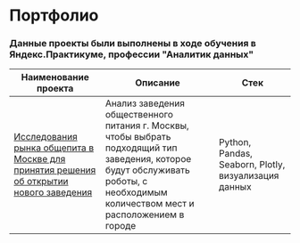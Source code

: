 # Портфолио

### Данные проекты были выполнены в ходе обучения в Яндекс.Практикуме, профессии "Аналитик данных"

|Наименование проекта      |Описание            |Стек |
| ----------------------------------------------------- | ------------------------------------------------- |---------------------------------------------------|
| [Исследования рынка общепита в Москве для принятия решения об открытии нового заведения]() | Анализ заведения общественного питания г. Москвы, чтобы выбрать подходящий тип заведения, которое будут обслуживать роботы, с необходимым количеством мест и расположением в городе  |Python, Pandas, Seaborn, Plotly, визуализация данных  |

